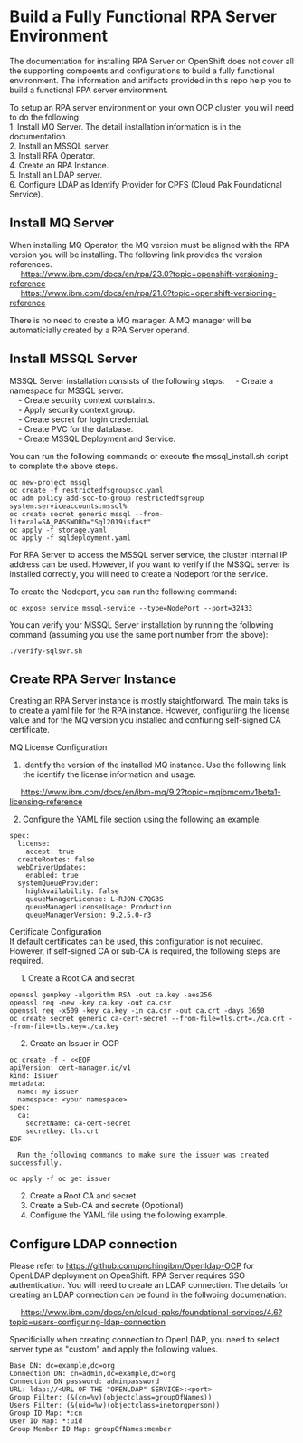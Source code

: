 # Build a Fully Functional RPA Server Environment

The documentation for installing RPA Server on OpenShift does not cover all the supporting compoents and configurations to build a fully functional environment. The information and artifacts provided in this repo help you to build a functional RPA server environment. 

To setup an RPA server environment on your own OCP cluster, you will need to do the following:  
    1. Install MQ Server. The detail installation information is in the documentation.  
    2. Install an MSSQL server.  
    3. Install RPA Operator.  
    4. Create an RPA Instance.  
    5. Install an LDAP server.  
    6. Configure LDAP as Identify Provider for CPFS (Cloud Pak Foundational Service).  

<span style="font-size: 22px;"><b>Install MQ Server</b></span>
---
When installing MQ Operator, the MQ version must be aligned with the RPA version you will be installing. The following link provides the version references.  
&nbsp;&nbsp;&nbsp;&nbsp; https://www.ibm.com/docs/en/rpa/23.0?topic=openshift-versioning-reference  
&nbsp;&nbsp;&nbsp;&nbsp; https://www.ibm.com/docs/en/rpa/21.0?topic=openshift-versioning-reference  

There is no need to create a MQ manager. A MQ manager will be automaticially created by a RPA Server operand.      

<span style="font-size: 22px;"><b>Install MSSQL Server</b></span>
---
MSSQL Server installation consists of the following steps: 
&nbsp;&nbsp;&nbsp;&nbsp;- Create a namespace for MSSQL server.  
&nbsp;&nbsp;&nbsp;&nbsp;- Create security context constaints.  
&nbsp;&nbsp;&nbsp;&nbsp;- Apply security context group.  
&nbsp;&nbsp;&nbsp;&nbsp;- Create secret for login credential.  
&nbsp;&nbsp;&nbsp;&nbsp;- Create PVC for the database.  
&nbsp;&nbsp;&nbsp;&nbsp;- Create MSSQL Deployment and Service.   

You can run the following commands or execute the mssql_install.sh script to complete the above steps.
```
oc new-project mssql
oc create -f restrictedfsgroupscc.yaml
oc adm policy add-scc-to-group restrictedfsgroup system:serviceaccounts:mssql%  
oc create secret generic mssql --from-literal=SA_PASSWORD="Sql2019isfast"
oc apply -f storage.yaml
oc apply -f sqldeployment.yaml
```

For RPA Server to access the MSSQL server service, the cluster internal IP address can be used. However, if you want to verify if the MSSQL server is installed correctly, you will need to create a Nodeport for the service. 

To create the Nodeport, you can run the following command: 
```
oc expose service mssql-service --type=NodePort --port=32433
```

You can verify your MSSQL Server installation by running the following command (assuming you use the same port number from the above): 
```
./verify-sqlsvr.sh
```

<span style="font-size: 22px;"><b>Create RPA Server Instance</b></span>
---
Creating an RPA Server instance is mostly staightforward. The main taks is to create a yaml file for the RPA instance. However, configuriing the license value and for the MQ version you installed and confiuring self-signed CA certificate. 

MQ License Configuration
1. Identify the version of the installed MQ instance. Use the following link the identify the license information and usage. 
   
&nbsp;&nbsp;&nbsp;&nbsp; https://www.ibm.com/docs/en/ibm-mq/9.2?topic=mqibmcomv1beta1-licensing-reference

2. Configure the YAML file section using the following an example.
```
spec:
  license:
    accept: true
  createRoutes: false
  webDriverUpdates:
    enabled: true
  systemQueueProvider:
    highAvailability: false
    queueManagerLicense: L-RJON-C7QG3S
    queueManagerLicenseUsage: Production
    queueManagerVersion: 9.2.5.0-r3
```
Certificate Configuration  
If default certificates can be used, this configuration is not required. However, if self-signed CA or sub-CA is required, the following steps are required.   

&nbsp;&nbsp;&nbsp;&nbsp; 1. Create a Root CA and secret  
```
openssl genpkey -algorithm RSA -out ca.key -aes256
openssl req -new -key ca.key -out ca.csr
openssl req -x509 -key ca.key -in ca.csr -out ca.crt -days 3650
oc create secret generic ca-cert-secret --from-file=tls.crt=./ca.crt --from-file=tls.key=./ca.key
```
&nbsp;&nbsp;&nbsp;&nbsp; 2. Create an Issuer in OCP 
```
oc create -f - <<EOF
apiVersion: cert-manager.io/v1
kind: Issuer
metadata:
  name: my-issuer
  namespace: <your namespace>
spec:
  ca:
    secretName: ca-cert-secret
    secretkey: tls.crt
EOF
```

      Run the following commands to make sure the issuer was created successfully. 
```
oc apply -f oc get issuer
```

&nbsp;&nbsp;&nbsp;&nbsp; 2. Create a Root CA and secret  
&nbsp;&nbsp;&nbsp;&nbsp; 3. Create a Sub-CA and secrete (Opotional)  
&nbsp;&nbsp;&nbsp;&nbsp; 4. Configure the YAML file using the following example.  

<span style="font-size: 22px;"><b>Configure LDAP connection</b></span>
---
Please refer to https://github.com/pnchingibm/Openldap-OCP for OpenLDAP deployment on OpenShift.
RPA Server requires SSO authentication. You will need to create an LDAP connection. The details for creating an LDAP connection can be found in the follwoing documenation:

&nbsp;&nbsp;&nbsp;&nbsp;  https://www.ibm.com/docs/en/cloud-paks/foundational-services/4.6?topic=users-configuring-ldap-connection

Specificially when creating connection to OpenLDAP, you need to select server type as "custom" and apply the following values. 

```
Base DN: dc=example,dc=org  
Connection DN: cn=admin,dc=example,dc=org  
Connection DN password: adminpassword  
URL: ldap://<URL OF THE "OPENLDAP" SERVICE>:<port>  
Group Filter: (&(cn=%v)(objectclass=groupOfNames))  
Users Filter: (&(uid=%v)(objectclass=inetorgperson))  
Group ID Map: *:cn  
User ID Map: *:uid  
Group Member ID Map: groupOfNames:member  
```
